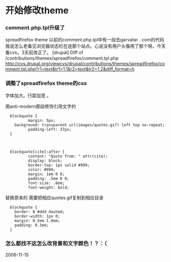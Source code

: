 # 开始修改theme

### comment.php.tpl升级了

spreadfirefox theme 以前的comment.php.tpl中有一段去garvatar . com的代码 我说怎么老看见浏览器状态栏在连那个站点。心说没有用户头像用了那个呀。今天看cvs，3天前改正了。
[drupal] Diff of /contributions/themes/spreadfirefox/comment.tpl.php
http://cvs.drupal.org/viewcvs/drupal/contributions/themes/spreadfirefox/comment.tpl.php?r1=text&tr1=1.1&r2=text&tr2=1.2&diff_format=h

### 调整了spreadfirefox theme的css

字体加大。行距加宽 。

用anti-modern那段修饰引用文字的

      blockquote {
              margin: 5px;
        background: transparent url(images/quotes.gif) left top no-repeat;
              padding-left: 37px;
      }
      
      
      
      blockquote[cite]:after {
              content: "Quote from: " attr(cite);
              display: block;
              border-top: 1px solid #999;
              color: #999;
              margin: 1em 0 0;
              padding: .5em 0 0;
              font-size: .8em;
              font-weight: bold;
替换原来的 需要把相应quotes.gif复制到相应目录      
      
      blockquote {
        border: 0 #ddd dashed;
        border-width: 1px 0;
        margin: 0.5em 1.0em;
        padding: 0.3em;
      }

### 怎么都找不这怎么改背景和文字颜色！？：（

2006-11-15